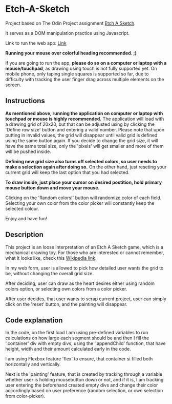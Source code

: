 # Etch-A-Sketch
Project based on The Odin Project assignment [Etch A Sketch](https://www.theodinproject.com/lessons/foundations-etch-a-sketch).

It serves as a DOM manipulation practice using Javascript. 

Link to run the web app: [Link](https://jandatom.github.io/etch-a-sketch/)

**Running your mouse over colorful heading recommended. ;)**

If you are going to run the app, **please do so on a computer or laptop with a mouse/touchpad**, as drawing using touch is not fully supported yet. On mobile phone, only taping single squares is supported so far, due to difficulty with tracking the user finger drag across multiple elements on the screen.

## Instructions

**As mentioned above, running the application on computer or laptop with touchpad or mouse is highly recommended.** 
The application will load with a drawing grid of 20x20, but that can be adjusted using by clicking the 'Define row size' button and entering a valid number. Please note that upon putting in invalid values, the grid will disappear until valid grid is defined using the same button again. 
If you decide to change the grid size, it will have the same total size, only the 'pixels' will get smaller and more of them will be pushed inside. 

**Defining new grid size also turns off selected colors, so user needs to make a selection again after doing so.**
On the other hand, just reseting your current grid will keep the last option that you had selected.

**To draw inside, just place your cursor on desired postition, hold primary mouse button down and move your mouse.**

Clicking on the 'Random colors!' button will randomize color of each field.
Selecting your own color from the color picker will constantly keep the selected colour.

Enjoy and have fun!

## Description

This project is an loose interpretation of an Etch A Sketch game, which is a mechanical drawing toy. For those who are interested or cannot remember, what it looks like, check this [Wikipedia link](https://en.wikipedia.org/wiki/Etch_A_Sketch).

In my web form, user is allowed to pick how detailed user wants the grid to be, without changing the overall grid size. 

After deciding, user can draw as the heart desires either using random colors option, or selecting own colors from a color picker. 

After user decides, that user wants to scrap current project, user can 
simply click on the 'reset' button, and the painting will disappear.

## Code explanation

In the code, on the first load I am using pre-defined variables to run calculations on how large each segment should be and then I fill the '.container' div with empty divs, using the '.appendChild' function, that have height, width and their amount calculated early in the code.

I am using Flexbox feature 'flex' to ensure, that container si filled both horizontally and vertically.

Next is the 'painting' feature, that is created by tracking through a variable whether user is holding mousebutton down or not, and if it is, I am tracking user entering the beforehand created empty divs and change their color accordingly based on user preference (random selection, or own selection from color-picker).




